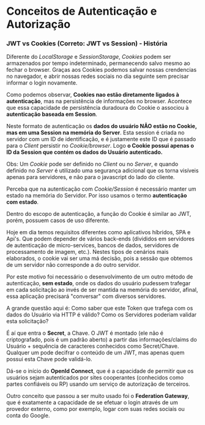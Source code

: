 # Conceitos de Autenticação e Autorização

### JWT vs Cookies (Correto: JWT vs Session) - História

Diferente do _LocalStorage_ e _SessionStorage_, _Cookies_ podem ser armazenados por tempo indeterminado, permanecendo salvo mesmo ao fechar o browser. Graças aos Cookies podemos salvar nossas crendencias no navegador, e abrir nossas redes sociais no dia seguinte sem precisar informar o login novamente.

Como podemos observar, **Cookies nao estão diretamente ligados à autenticação**, mas na persistência de informações no browser. Acontece que essa capacidade de persistência duradoura do Cookie o associou à **autenticação baseada em Session**. 

Neste formato de autenticação os **dados do usuário NÃO estão no Cookie, mas em uma Session na memória do Server**. Esta session é criada no servidor com um ID de identificação, e é justamente este ID que é passado para o _Client_ persistir no _Cookie/browser_. Logo **o Cookie possui apenas o ID da Session que contém os dados do Usuário autenticado.**

Obs: Um _Cookie_ pode ser definido no _Client_ ou no _Server_, e quando definido no _Server_ é utilizado uma segurança adicional que os torna visíveis apenas para servidores, e não para o javascript do lado do cliente.

Perceba que na autenticação com _Cookie/Session_ é necessário manter um estado na memória do Servidor. Por isso usamos o termo **autenticação com estado**.

Dentro do escopo de autenticação, a função do Cookie é similar ao JWT, porém, possuem casos de uso diferente.

Hoje em dia temos requisitos diferentes como aplicativos híbridos, SPA e Api's. Que podem depender de vários back-ends (divididos em servidores de autenticação de micro-services, bancos de dados, servidores de processamento de imagem, etc.). Nestes tipos de cenários mais elaborados, o cookie vai ser uma má decisão, pois a sessão que obtemos de um servidor não corresponde a do outro servidor.

Por este motivo foi necessário o desenvolvimento de um outro método de autenticação, **sem estado**, onde os dados do usuário pudessem trafegar em cada solicitação ao invés de ser mantida na memória do servidor, afinal, essa aplicação precisará "conversar" com diversos servidores.

A grande questão aqui é: Como saber que este Token que trafega com os dados do Usuário via HTTP é válido? Como os Servidores poderiam validar esta solicitação? 

É aí que entra o **Secret**, a Chave. O JWT é montado (ele não é criptografado, pois é um padrão aberto) a partir das informações/claims do Usuário + sequência de caracteres conhecidos como Secret/Chave. Qualquer um pode decifrar o conteúdo de um JWT, mas apenas quem possui esta Chave pode validá-lo.

Dá-se o início do  **OpenId Connect**, que é a capacidade de permitir que os usuários sejam autenticados por sites cooperantes (conhecidos como partes confiáveis ou RP) usando um serviço de autorização de terceiros.  

Outro conceito que passou a ser muito usado foi o **Federation Gateway**, que é exatamente a capacidade de se efetuar o login através de 
um provedor externo, como por exemplo, logar com suas redes sociais ou conta do Google.
